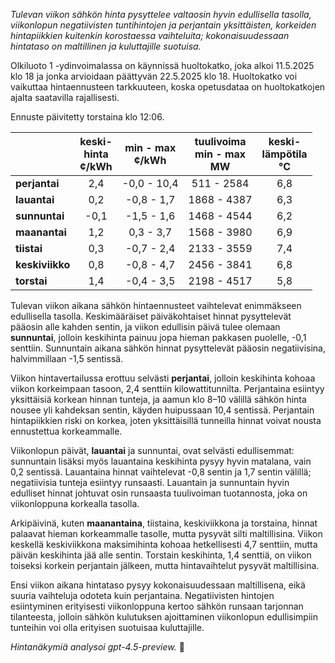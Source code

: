 *Tulevan viikon sähkön hinta pysyttelee valtaosin hyvin edullisella tasolla, viikonlopun negatiivisten tuntihintojen ja perjantain yksittäisten, korkeiden hintapiikkien kuitenkin korostaessa vaihteluita; kokonaisuudessaan hintataso on maltillinen ja kuluttajille suotuisa.*

Olkiluoto 1 -ydinvoimalassa on käynnissä huoltokatko, joka alkoi 11.5.2025 klo 18 ja jonka arvioidaan päättyvän 22.5.2025 klo 18. Huoltokatko voi vaikuttaa hintaennusteen tarkkuuteen, koska opetusdataa on huoltokatkojen ajalta saatavilla rajallisesti.

Ennuste päivitetty torstaina klo 12:06.

|           | keski-<br>hinta<br>¢/kWh | min - max<br>¢/kWh | tuulivoima<br>min - max<br>MW | keski-<br>lämpötila<br>°C |
|:----------|:----------------:|:----------------:|:----------------:|:----------------:|
| **perjantai**  | 2,4              | -0,0 - 10,4      | 511 - 2584       | 6,8              |
| **lauantai**   | 0,2              | -0,8 - 1,7       | 1868 - 4387      | 6,3              |
| **sunnuntai**  | -0,1             | -1,5 - 1,6       | 1468 - 4544      | 6,2              |
| **maanantai**  | 1,2              | 0,3 - 3,7        | 1568 - 3980      | 6,9              |
| **tiistai**    | 0,3              | -0,7 - 2,4       | 2133 - 3559      | 7,4              |
| **keskiviikko**| 0,8              | -0,8 - 4,7       | 2456 - 3841      | 6,8              |
| **torstai**    | 1,4              | -0,4 - 3,5       | 2198 - 4517      | 5,8              |

Tulevan viikon aikana sähkön hintaennusteet vaihtelevat enimmäkseen edullisella tasolla. Keskimääräiset päiväkohtaiset hinnat pysyttelevät pääosin alle kahden sentin, ja viikon edullisin päivä tulee olemaan **sunnuntai**, jolloin keskihinta painuu jopa hieman pakkasen puolelle, -0,1 senttiin. Sunnuntain aikana sähkön hinnat pysyttelevät pääosin negatiivisina, halvimmillaan -1,5 sentissä.

Viikon hintavertailussa erottuu selvästi **perjantai**, jolloin keskihinta kohoaa viikon korkeimpaan tasoon, 2,4 senttiin kilowattitunnilta. Perjantaina esiintyy yksittäisiä korkean hinnan tunteja, ja aamun klo 8–10 välillä sähkön hinta nousee yli kahdeksan sentin, käyden huipussaan 10,4 sentissä. Perjantain hintapiikkien riski on korkea, joten yksittäisillä tunneilla hinnat voivat nousta ennustettua korkeammalle.

Viikonlopun päivät, **lauantai** ja sunnuntai, ovat selvästi edullisemmat: sunnuntain lisäksi myös lauantaina keskihinta pysyy hyvin matalana, vain 0,2 sentissä. Lauantaina hinnat vaihtelevat -0,8 sentin ja 1,7 sentin välillä; negatiivisia tunteja esiintyy runsaasti. Lauantain ja sunnuntain hyvin edulliset hinnat johtuvat osin runsaasta tuulivoiman tuotannosta, joka on viikonloppuna korkealla tasolla.

Arkipäivinä, kuten **maanantaina**, tiistaina, keskiviikkona ja torstaina, hinnat palaavat hieman korkeammalle tasolle, mutta pysyvät silti maltillisina. Viikon keskellä keskiviikkona maksimihinta kohoaa hetkellisesti 4,7 senttiin, mutta päivän keskihinta jää alle sentin. Torstain keskihinta, 1,4 senttiä, on viikon toiseksi korkein perjantain jälkeen, mutta hintavaihtelut pysyvät maltillisina.

Ensi viikon aikana hintataso pysyy kokonaisuudessaan maltillisena, eikä suuria vaihteluja odoteta kuin perjantaina. Negatiivisten hintojen esiintyminen erityisesti viikonloppuna kertoo sähkön runsaan tarjonnan tilanteesta, jolloin sähkön kulutuksen ajoittaminen viikonlopun edullisimpiin tunteihin voi olla erityisen suotuisaa kuluttajille.

*Hintanäkymiä analysoi gpt-4.5-preview.* 🔌
